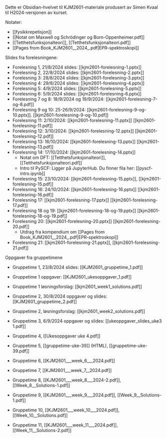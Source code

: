 
Dette er Obsidian-hvelvet til KJM2601-materiale produsert av Simen Kvaal til H2024-versjonen av kurset.

Notater:
* [[fysikkrepetisjon]]
* [[Notat om Maxwell og Schrödinger og Born-Oppenheimer.pdf]]
* [[Tetthetsfunksjonalteori]], [[Tetthetsfunksjonalteori.pdf]]
* [[Pages from Book_KJM2601__2024_.pdf|EPR-spektroskopi]]


Slides fra forelesningene:
* Forelesning 1, 21/8/2024 slides: [[kjm2601-forelesning-1.pptx]]
* Forelesning 2, 22/8/2024 slides: [[kjm2601-forelesning-2.pptx]]
* Forelesning 3: 28/8/2024 slides: [[kjm2601-forelesning-3.pptx]]
* Forelesning 4: 29/8/2024 slides: [[kjm2601-forelesning-4.pptx]]
* Forelesning 5: 4/9/2024 slides: [[kjm2601-forelesning-5.pptx]]
* Forelesning 6: 5/9/2024 slides: [[kjm2601-forelesning-6.pptx]]
* Forelesning 7 og 8: 18/9/2024 og 19/9/2024: [[kjm2601-forelesning-7-og-8.pdf]]
* Forelesning 9 og 10: 25-26/9/2024: [[kjm2601-forelesning-9-og-10.pptx]]. [[kjm2601-forelesning-9-og-10.pdf]]
* Forelesning 11: 2/10/2024: [[kjm2601-forelesning-11.pptx]] [[kjm2601-forelesning-11.pdf]]
* Forelesning 12: 3/10/2024: [[kjm2601-forelesning-12.pptx]] [[kjm2601-forelesning-12.pdf]]
* Forelesning 13: 16/10/2024: [[kjm2601-forelesning-13.pptx]] [[kjm2601-forelesning-13.pdf]]
* Forelesning 14: 17/10/2024: [[kjm2601-forelesning-14.pptx]]
	* Notat om DFT: [[Tetthetsfunksjonalteori]], [[Tetthetsfunksjonalteori.pdf]]
	* Intro til PySCF: Ligger på JupyterHub. Du finner fila her: [[pyscf-intro.ipynb]]
* Forelesning 15: 23/10/2024: [[kjm2601-forelesning-15.pptx]], [[kjm2601-forelesning-15.pdf]]
* Forelesning 16: 24/10/2024: [[kjm2601-forelesning-16.pptx]] [[kjm2601-forelesning-16.pdf]]
* Forelesning 17: [[kjm2601-forelesning-17.pptx]] [[kjm2601-forelesning-17.pdf]]
* Forelesning 18 og 19: [[kjm2601-forelesning-18-og-19.pptx]]  [[kjm2601-forelesning-18-og-19.pdf]] 
* Forelesning 20: [[kjm2601-forelesning-20.pptx]] [[kjm2601-forelesning-20.pdf]] 
	* Utdrag fra kompendium om [[Pages from Book_KJM2601__2024_.pdf|EPR-spektroskopi]]
* Forelesning 21: [[kjm2601-forelesning-21.pptx]], [[kjm2601-forelesning-21.pdf]]
<!--* Forelesning 22:
* Forelesning 23:
* Forelesning 24:-->



Oppgaver fra gruppetimene
* Gruppetime 1, 23/8/2024 slides: [[KJM2601_gruppetime_1.pdf]]
* Gruppetime 1 oppgaver: [[KJM2601_ukesoppgaver_1.pdf]]
* Gruppetime 1 løsningsforslag: [[kjm2601_week1_solutions.pdf]]

* Gruppetime 2, 30/8/2024 oppgaver og slides: [[KJM2601_gruppetime_2.pdf]]
* Gruppetime 2, løsningsforslag: [[kjm2601_week2_solutions.pdf]]
* Gruppetime 3, 6/9/2024 oppgaver og slides: [[ukeoppgaver_slides_uke3 1.pdf]]
* Gruppetime 4, [[Ukesoppgaver uke 4.pdf]]
* Gruppetime 5, [[gruppetime-uke-39]] (HTML), [[gruppetime-uke-39.pdf]]
* Gruppetime 6, [[KJM2601___week_6___2024.pdf]]
* Gruppetime 7, [[KJM2601___week_7__2024.pdf]]
* Gruppetime 8, [[KJM2601___week_8___2024-2.pdf]], [[Week_8__Solutions-1.pdf]]
* Gruppetime 9, [[KJM2601___week_9___2024.pdf]], [[Week_9__Solutions-1.pdf]]
* Gruppetime 10, [[KJM2601___week_10___2024.pdf]], [[Week_10__Solutions.pdf]]
* Gruppetime 11, [[KJM2601___week_11___2024.pdf]], [[Week_11__Solutions-2.pdf]]


